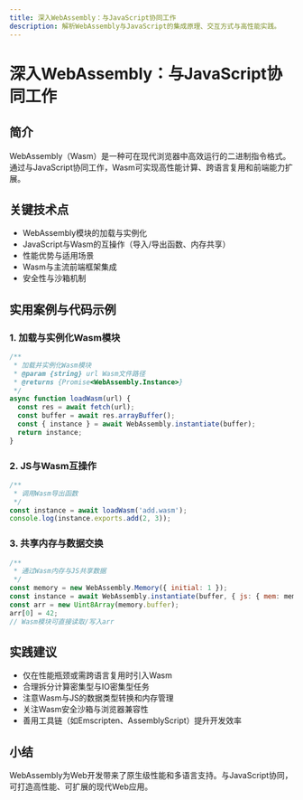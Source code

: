 ```yaml
---
title: 深入WebAssembly：与JavaScript协同工作
description: 解析WebAssembly与JavaScript的集成原理、交互方式与高性能实践。
---
```


# 深入WebAssembly：与JavaScript协同工作

## 简介

WebAssembly（Wasm）是一种可在现代浏览器中高效运行的二进制指令格式。通过与JavaScript协同工作，Wasm可实现高性能计算、跨语言复用和前端能力扩展。

## 关键技术点

- WebAssembly模块的加载与实例化
- JavaScript与Wasm的互操作（导入/导出函数、内存共享）
- 性能优势与适用场景
- Wasm与主流前端框架集成
- 安全性与沙箱机制

## 实用案例与代码示例

### 1. 加载与实例化Wasm模块

```js
/**
 * 加载并实例化Wasm模块
 * @param {string} url Wasm文件路径
 * @returns {Promise<WebAssembly.Instance>}
 */
async function loadWasm(url) {
  const res = await fetch(url);
  const buffer = await res.arrayBuffer();
  const { instance } = await WebAssembly.instantiate(buffer);
  return instance;
}
```

### 2. JS与Wasm互操作

```js
/**
 * 调用Wasm导出函数
 */
const instance = await loadWasm('add.wasm');
console.log(instance.exports.add(2, 3));
```

### 3. 共享内存与数据交换

```js
/**
 * 通过Wasm内存与JS共享数据
 */
const memory = new WebAssembly.Memory({ initial: 1 });
const instance = await WebAssembly.instantiate(buffer, { js: { mem: memory } });
const arr = new Uint8Array(memory.buffer);
arr[0] = 42;
// Wasm模块可直接读取/写入arr
```

## 实践建议

- 仅在性能瓶颈或需跨语言复用时引入Wasm
- 合理拆分计算密集型与IO密集型任务
- 注意Wasm与JS的数据类型转换和内存管理
- 关注Wasm安全沙箱与浏览器兼容性
- 善用工具链（如Emscripten、AssemblyScript）提升开发效率

## 小结

WebAssembly为Web开发带来了原生级性能和多语言支持。与JavaScript协同，可打造高性能、可扩展的现代Web应用。 